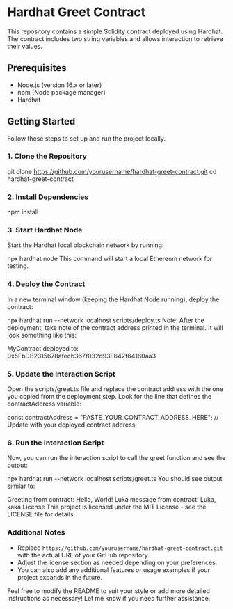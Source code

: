 # Hardhat Greet Contract

This repository contains a simple Solidity contract deployed using Hardhat. The contract includes two string variables and allows interaction to retrieve their values.

## Prerequisites

- Node.js (version 16.x or later)
- npm (Node package manager)
- Hardhat

## Getting Started

Follow these steps to set up and run the project locally.

### 1. Clone the Repository

git clone https://github.com/yourusername/hardhat-greet-contract.git
cd hardhat-greet-contract

### 2. Install Dependencies

npm install

### 3. Start Hardhat Node
Start the Hardhat local blockchain network by running:

npx hardhat node
This command will start a local Ethereum network for testing.

### 4. Deploy the Contract
In a new terminal window (keeping the Hardhat Node running), deploy the contract:

npx hardhat run --network localhost scripts/deploy.ts
Note: After the deployment, take note of the contract address printed in the terminal. It will look something like this:

MyContract deployed to: 0x5FbDB2315678afecb367f032d93F642f64180aa3
### 5. Update the Interaction Script
Open the scripts/greet.ts file and replace the contract address with the one you copied from the deployment step. Look for the line that defines the contractAddress variable:

const contractAddress = "PASTE_YOUR_CONTRACT_ADDRESS_HERE"; // Update with your deployed contract address
### 6. Run the Interaction Script
Now, you can run the interaction script to call the greet function and see the output:

npx hardhat run --network localhost scripts/greet.ts
You should see output similar to:

Greeting from contract: Hello, World!
Luka message from contract: Luka, kaka
License
This project is licensed under the MIT License - see the LICENSE file for details.

### Additional Notes
- Replace `https://github.com/yourusername/hardhat-greet-contract.git` with the actual URL of your GitHub repository.
- Adjust the license section as needed depending on your preferences.
- You can also add any additional features or usage examples if your project expands in the future.

Feel free to modify the README to suit your style or add more detailed instructions as necessary! Let me know if you need further assistance.